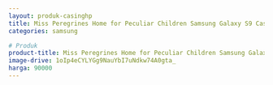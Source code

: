 ```yaml
---
layout: produk-casinghp
title: Miss Peregrines Home for Peculiar Children Samsung Galaxy S9 Case
categories: samsung

# Produk
product-title: Miss Peregrines Home for Peculiar Children Samsung Galaxy S9 Case
image-drive: 1oIp4eCYLYGg9NauYbI7uNdkw74A0gta_
harga: 90000
---
```

